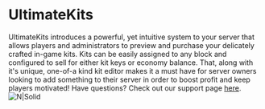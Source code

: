 # UltimateKits  

UltimateKits introduces a powerful, yet intuitive system to your server that allows players and administrators to preview and purchase your delicately crafted in-game kits. Kits can be easily assigned to any block and configured to sell for either kit keys or economy balance. That, along with it's unique, one-of-a kind kit editor makes it a must have for server owners looking to add something to their server in order to boost profit and keep players motivated! Have questions? Check out our support page [here](http://songoda.com/support.php?a=product&id=UltimateKits.2 "http://songoda.com/support.php?a=product&id=UltimateKits.2").  
![N|Solid](https://i.imgur.com/jKtE7ZM.png)